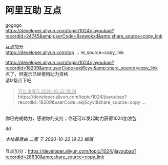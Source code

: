 # 阿里互助 互点


gogogo <br />
https://developer.aliyun.com/topic/1024/jiayoubao?recordId=24745&amp;userCode=8spwokxd&amp;share_source=copy_link<img id="aimg_LXcXU" onclick="zoom(this, this.src, 0, 0, 0)" class="zoom" src="https://cdn.jsdelivr.net/gh/hishis/forum-master/public/images/patch.gif" onmouseover="img_onmouseoverfunc(this)" onload="thumbImg(this)" border="0" alt="" />

互点加分<br />
<a href="https://developer.aliyun.com/topic/1024/jiayoubao?recordId=28034&amp;userCode=pxnzrcs1&amp;share_source=copy_link" target="_blank">https://developer.aliyun.com/top ... re_source=copy_link</a><img id="aimg_sN2t0" onclick="zoom(this, this.src, 0, 0, 0)" class="zoom" src="https://cdn.jsdelivr.net/gh/hishis/forum-master/public/images/patch.gif" onmouseover="img_onmouseoverfunc(this)" onload="thumbImg(this)" border="0" alt="" />

https://developer.aliyun.com/topic/1024/jiayoubao?recordId=18209&amp;userCode=akj6cyvi&amp;share_source=copy_link<br />
点了，但提示已经使用助力资格<img src="static/image/smiley/default/sweat.gif" smilieid="10" border="0" alt="" /><br />
请lz帮点下吧

<div class="quote"><blockquote><font size="2"><a href="https://www.hostloc.com/forum.php?mod=redirect&amp;goto=findpost&amp;pid=9337403&amp;ptid=757294" target="_blank"><font color="#999999">万七 发表于 2020-10-22 18:54</font></a></font><br />
https://developer.aliyun.com/topic/1024/jiayoubao?recordId=18209&amp;userCode=akj6cyvi&amp;share_source=copy ...</blockquote></div><br />
你已完成助力，感谢你的支持；你还可以发起助力获得1024加油包

dd<img id="aimg_cDrCX" onclick="zoom(this, this.src, 0, 0, 0)" class="zoom" src="https://cdn.jsdelivr.net/gh/hishis/forum-master/public/images/patch.gif" onmouseover="img_onmouseoverfunc(this)" onload="thumbImg(this)" border="0" alt="" />

<i class="pstatus"> 本帖最后由 二蛋 于 2020-10-22 19:23 编辑 </i><br />
<br />
互点加分：https://developer.aliyun.com/topic/1024/jiayoubao?recordId=28630&amp;share_source=copy_link
